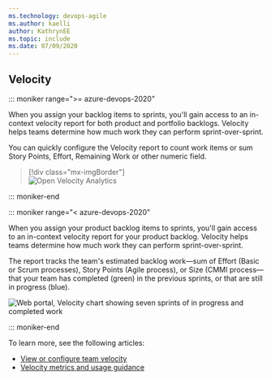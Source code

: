 ```yaml
---
ms.technology: devops-agile
ms.author: kaelli
author: KathrynEE
ms.topic: include
ms.date: 07/09/2020
---
```



## Velocity 

::: moniker range=">= azure-devops-2020"

When you assign your backlog items to sprints, you'll gain access to an in-context velocity report for both product and portfolio backlogs. Velocity helps teams determine how much work they can perform sprint-over-sprint. 

You can quickly configure the Velocity report to count work items or sum Story Points, Effort, Remaining Work or other numeric field. 

> [!div class="mx-imgBorder"]  
> ![Open Velocity Analytics](/azure/devops/report/dashboards/media/velocity/analytics-velocity-azure-devops.png)

::: moniker-end 

::: moniker range="< azure-devops-2020"

When you assign your product backlog items to sprints, you'll gain access to an in-context velocity report for your product backlog. Velocity helps teams determine how much work they can perform sprint-over-sprint.  

The report tracks the team's estimated backlog work&mdash;sum of Effort (Basic or Scrum processes), Story Points (Agile process), or Size (CMMI process&mdash;that your team has completed (green) in the previous sprints, or that are still in progress (blue). 

![Web portal, Velocity chart showing seven sprints of in progress and completed work](/azure/devops/report/dashboards/media/team-velocity-chart-web-7-iterations.png)  

::: moniker-end 

To learn more, see the following articles: 
- [View or configure team velocity](/azure/devops/report/dashboards/team-velocity)  
- [Velocity metrics and usage guidance](/azure/devops/report/dashboards/velocity-guidance)